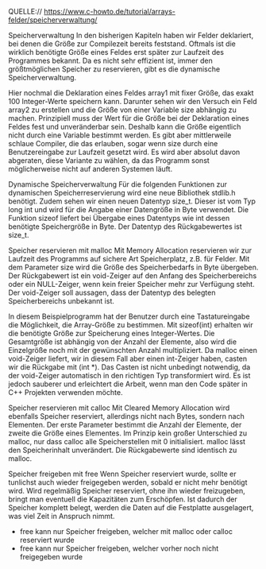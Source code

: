 QUELLE:// https://www.c-howto.de/tutorial/arrays-felder/speicherverwaltung/

Speicherverwaltung
In den bisherigen Kapiteln haben wir Felder deklariert, bei denen die Größe zur Compilezeit bereits feststand. Oftmals ist die wirklich benötigte Größe eines Feldes erst später zur Laufzeit des Programmes bekannt. Da es nicht sehr effizient ist, immer den größtmöglichen Speicher zu reservieren, gibt es die dynamische Speicherverwaltung.

Hier nochmal die Deklaration eines Feldes array1 mit fixer Größe, das exakt 100 Integer-Werte speichern kann. Darunter sehen wir den Versuch ein Feld array2 zu erstellen und die Größe von einer Variable size abhängig zu machen. Prinzipiell muss der Wert für die Größe bei der Deklaration eines Feldes fest und unveränderbar sein. Deshalb kann die Größe eigentlich nicht durch eine Variable bestimmt werden. Es gibt aber mittlerweile schlaue Compiler, die das erlauben, sogar wenn size durch eine Benutzereingabe zur Laufzeit gesetzt wird. Es wird aber absolut davon abgeraten, diese Variante zu wählen, da das Programm sonst möglicherweise nicht auf anderen Systemen läuft.

Dynamische Speicherverwaltung
Für die folgenden Funktionen zur dynamischen Speicherreservierung wird eine neue Bibliothek stdlib.h benötigt. Zudem sehen wir einen neuen Datentyp size_t. Dieser ist vom Typ long int und wird für die Angabe einer Datengröße in Byte verwendet. Die Funktion sizeof liefert bei Übergabe eines Datentyps wie int dessen benötigte Speichergröße in Byte. Der Datentyp des Rückgabewertes ist size_t.

Speicher reservieren mit malloc
Mit Memory Allocation reservieren wir zur Laufzeit des Programms auf sichere Art Speicherplatz, z.B. für Felder. Mit dem Parameter size wird die Größe des Speicherbedarfs in Byte übergeben. Der Rückgabewert ist ein void-Zeiger auf den Anfang des Speicherbereichs oder ein NULL-Zeiger, wenn kein freier Speicher mehr zur Verfügung steht. Der void-Zeiger soll aussagen, dass der Datentyp des belegten Speicherbereichs unbekannt ist.

In diesem Beispielprogramm hat der Benutzer durch eine Tastatureingabe die Möglichkeit, die Array-Größe zu bestimmen. Mit sizeof(int) erhalten wir die benötigte Größe zur Speicherung eines Integer-Wertes. Die Gesamtgröße ist abhängig von der Anzahl der Elemente, also wird die Einzelgröße noch mit der gewünschten Anzahl multipliziert. Da malloc einen void-Zeiger liefert, wir in diesem Fall aber einen int-Zeiger haben, casten wir die Rückgabe mit (int *). Das Casten ist nicht unbedingt notwendig, da der void-Zeiger automatisch in den richtigen Typ transformiert wird. Es ist jedoch sauberer und erleichtert die Arbeit, wenn man den Code später in C++ Projekten verwenden möchte.

Speicher reservieren mit calloc
Mit Cleared Memory Allocation wird ebenfalls Speicher reserviert, allerdings nicht nach Bytes, sondern nach Elementen. Der erste Parameter bestimmt die Anzahl der Elemente, der zweite die Größe eines Elementes. Im Prinzip kein großer Unterschied zu malloc, nur dass calloc alle Speicherstellen mit 0 initialisiert. malloc lässt den Speicherinhalt unverändert. Die Rückgabewerte sind identisch zu malloc.

Speicher freigeben mit free
Wenn Speicher reserviert wurde, sollte er tunlichst auch wieder freigegeben werden, sobald er nicht mehr benötigt wird. Wird regelmäßig Speicher reserviert, ohne ihn wieder freizugeben, bringt man eventuell die Kapazitäten zum Erschöpfen. Ist dadurch der Speicher komplett belegt, werden die Daten auf die Festplatte ausgelagert, was viel Zeit in Anspruch nimmt.
*   free kann nur Speicher freigeben, welcher mit malloc oder calloc reserviert wurde
*   free kann nur Speicher freigeben, welcher vorher noch nicht freigegeben wurde

